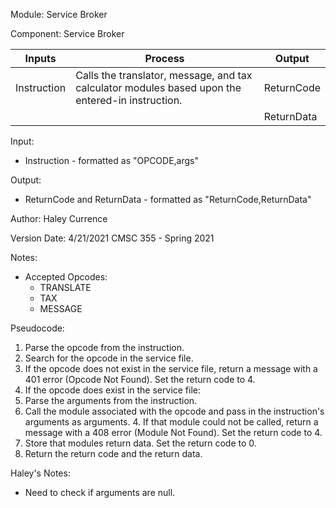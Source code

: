 Module: Service Broker

Component: Service Broker


| Inputs | Process | Output |
| --- | --- | --- |
| Instruction | Calls the translator, message, and tax calculator modules based upon the entered-in instruction. | ReturnCode |
| | | ReturnData |

Input: 
* Instruction - formatted as "OPCODE,args"

Output: 
* ReturnCode and ReturnData - formatted as "ReturnCode,ReturnData"

Author: Haley Currence

Version Date: 4/21/2021 CMSC 355 - Spring 2021

Notes:
* Accepted Opcodes:
  * TRANSLATE
  * TAX
  * MESSAGE

Pseudocode:
1. Parse the opcode from the instruction. 
2. Search for the opcode in the service file.
3. If the opcode does not exist in the service file, return a message with a 401 error (Opcode Not Found). Set the return code to 4.
4. If the opcode does exist in the service file:
  4. Parse the arguments from the instruction. 
  4. Call the module associated with the opcode and pass in the instruction's arguments as arguments.
    4. If that module could not be called, return a message with a 408 error (Module Not Found). Set the return code to 4.
  4. Store that modules return data. Set the return code to 0.
5. Return the return code and the return data.


Haley's Notes:
* Need to check if arguments are null.
